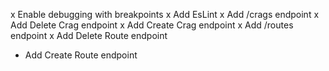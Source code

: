 x Enable debugging with breakpoints
x Add EsLint
x Add /crags endpoint
x Add Delete Crag endpoint
x Add Create Crag endpoint
x Add /routes endpoint
x Add Delete Route endpoint

- Add Create Route endpoint
